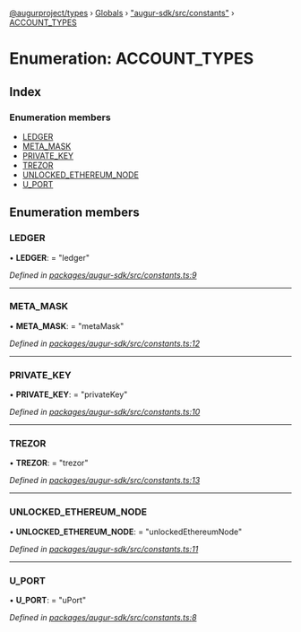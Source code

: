 [@augurproject/types](../README.md) › [Globals](../globals.md) › ["augur-sdk/src/constants"](../modules/_augur_sdk_src_constants_.md) › [ACCOUNT_TYPES](_augur_sdk_src_constants_.account_types.md)

# Enumeration: ACCOUNT_TYPES

## Index

### Enumeration members

* [LEDGER](_augur_sdk_src_constants_.account_types.md#ledger)
* [META_MASK](_augur_sdk_src_constants_.account_types.md#meta_mask)
* [PRIVATE_KEY](_augur_sdk_src_constants_.account_types.md#private_key)
* [TREZOR](_augur_sdk_src_constants_.account_types.md#trezor)
* [UNLOCKED_ETHEREUM_NODE](_augur_sdk_src_constants_.account_types.md#unlocked_ethereum_node)
* [U_PORT](_augur_sdk_src_constants_.account_types.md#u_port)

## Enumeration members

###  LEDGER

• **LEDGER**: = "ledger"

*Defined in [packages/augur-sdk/src/constants.ts:9](https://github.com/AugurProject/augur/blob/69c4be52bf/packages/augur-sdk/src/constants.ts#L9)*

___

###  META_MASK

• **META_MASK**: = "metaMask"

*Defined in [packages/augur-sdk/src/constants.ts:12](https://github.com/AugurProject/augur/blob/69c4be52bf/packages/augur-sdk/src/constants.ts#L12)*

___

###  PRIVATE_KEY

• **PRIVATE_KEY**: = "privateKey"

*Defined in [packages/augur-sdk/src/constants.ts:10](https://github.com/AugurProject/augur/blob/69c4be52bf/packages/augur-sdk/src/constants.ts#L10)*

___

###  TREZOR

• **TREZOR**: = "trezor"

*Defined in [packages/augur-sdk/src/constants.ts:13](https://github.com/AugurProject/augur/blob/69c4be52bf/packages/augur-sdk/src/constants.ts#L13)*

___

###  UNLOCKED_ETHEREUM_NODE

• **UNLOCKED_ETHEREUM_NODE**: = "unlockedEthereumNode"

*Defined in [packages/augur-sdk/src/constants.ts:11](https://github.com/AugurProject/augur/blob/69c4be52bf/packages/augur-sdk/src/constants.ts#L11)*

___

###  U_PORT

• **U_PORT**: = "uPort"

*Defined in [packages/augur-sdk/src/constants.ts:8](https://github.com/AugurProject/augur/blob/69c4be52bf/packages/augur-sdk/src/constants.ts#L8)*
